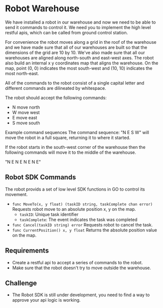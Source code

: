 # Robot Warehouse

We have installed a robot in our warehouse and now we need to be able to send it commands to control it. We need you to implement the high level restful apis, which can be called from ground control station.

For convenience the robot moves along a grid in the roof of the warehouse and we have made sure that all of our warehouses are built so that the dimensions of the grid are 10 by 10. We've also made sure that all our warehouses are aligned along north-south and east-west axes. The robot also build an internal x y coordinates map that aligns the warehouse. On the map, point (0, 0) indicates the most south-west and (10, 10) indicates the most north-east.

All of the commands to the robot consist of a single capital letter and different commands are dilineated by whitespace.

The robot should accept the following commands:

- N move north
- W move west
- E move east
- S move south

Example command sequences
The command sequence: "N E S W" will move the robot in a full square, returning it to where it started.

If the robot starts in the south-west corner of the warehouse then the following commands will move it to the middle of the warehouse.

"N E N E N E N E"

## Robot SDK Commands 

The robot provids a set of low level SDK functions in GO to control its movement. 

- `func MoveTo(x, y float) (taskID string, taskComplete chan error)` Requests robot move to an absolute position x, y on the map. 
    - `taskID`: Unique task identifier 
    - `taskComplete`: The event indicates the task was completed 
- `func Cancel(taskID string) error` Requests robot to cancel the task.
- `func CurrentPosition() x, y float` Returns the absolute position value on the map.

## Requirements
- Create a restful api to accept a series of commands to the robot. 
- Make sure that the robot doesn't try to move outside the warehouse.

## Challenge
- The Robot SDK is still under development, you need to find a way to approve your api logic is working.
